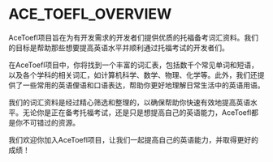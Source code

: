 # ACE_TOEFL_OVERVIEW

AceToefl项目旨在为有开发需求的开发者们提供优质的托福备考词汇资料。我们的目标是帮助那些想要提高英语水平并顺利通过托福考试的开发者们。

在AceToefl项目中，你将找到一个丰富的词汇表，包括数千个常见单词和短语，以及各个学科的相关词汇，如计算机科学、数学、物理、化学等。此外，我们还提供了一些常用的英语俚语和口语表达，帮助你更好地理解日常生活中的英语用语。

我们的词汇资料是经过精心筛选和整理的，以确保帮助你快速有效地提高英语水平。无论你是正在备考托福考试，还是只是想提高自己的英语能力，AceToefl都是你不可错过的资源。

我们欢迎你加入AceToefl项目，让我们一起提高自己的英语能力，并取得更好的成绩！
